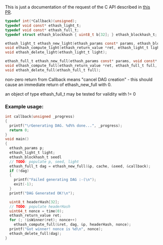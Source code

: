 This is just a documentation of the request of the C API described in [this PR](https://github.com/ethereum/ethash/pull/11).

```c
typedef int(*Callback)(unsigned);
typedef void const* ethash_light_t;
typedef void const* ethash_full_t;
typedef struct ethash_blockhash { uint8_t b[32]; } ethash_blockhash_t;

ethash_light_t ethash_new_light(ethash_params const* params, ethash_blockhash_t *seed);
void ethash_compute_light(ethash_return_value *ret, ethash_light_t light, ethash_params const *params, const uint8_t header_hash[32], const uint64_t nonce);
void ethash_delete_light(ethash_light_t light);

ethash_full_t ethash_new_full(ethash_params const* params, void const* cache, const ethash_blockhash_t *seed, CallBack c);
void ethash_compute_full(ethash_return_value *ret, ethash_full_t full, ethash_params const *params, const uint8_t header_hash[32], const uint64_t nonce);
void ethash_delete_full(ethash_full_t full);
```

non-zero return from Callback means "cancel DAG creation" - this should cause an immediate return of ethash_new_full with 0.

an object of type ethash_full_t may be tested for validity with != 0

### Example usage:
```c
int callback(unsigned _progress)
{
  printf("\rGenerating DAG. %d%% done...", _progress);
  return 0;
}
void main()
{
  ethash_params p;
  ethash_light_t light;
  ethash_blockhash_t seedl
  // TODO: populate p, seed, light
  ethash_full_t dag = ethash_new_full(&p, cache, &seed, &callback);
  if (!dag)
  {
    printf("Failed generating DAG :-(\n");
    exit(-1);
  }
  printf("DAG Generated OK!\n");

  uint8_t headerHash[32];
  // TODO: populate headerHash
  uint64_t nonce = time(0);
  ethash_return_value ret;
  for (; !isWinner(ret); nonce++)
    ethash_compute_full(&ret, dag, &p, headerHash, nonce);
  printf("Got winner! nonce is %d\n", nonce);
  ethash_delete_full(dag);
}
```